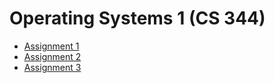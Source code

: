 # Operating Systems 1 (CS 344)

- [Assignment 1](assignment1)
- [Assignment 2](assignment2)
- [Assignment 3](assignment3)